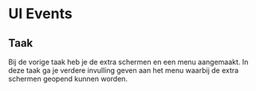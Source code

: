 # UI Events
## Taak
Bij de vorige taak heb je de extra schermen en een menu aangemaakt. In deze taak ga je verdere invulling geven aan het menu waarbij de extra schermen geopend kunnen worden.

